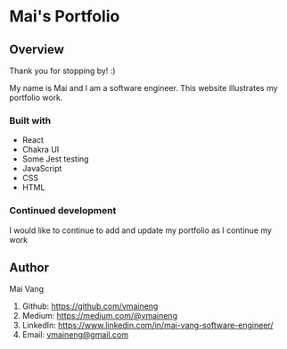 # Mai's Portfolio

## Overview
Thank you for stopping by! :) 

My name is Mai and I am a software engineer. This website illustrates my portfolio work. 

### Built with

- React
- Chakra UI
- Some Jest testing
- JavaScript
- CSS
- HTML

### Continued development

I would like to continue to add and update my portfolio as I continue my work

## Author
Mai Vang

1. Github: https://github.com/vmaineng
2. Medium: https://medium.com/@vmaineng
3. LinkedIn: https://www.linkedin.com/in/mai-vang-software-engineer/
4. Email: vmaineng@gmail.com
